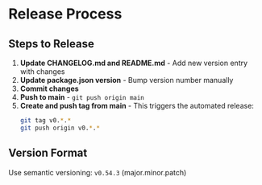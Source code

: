# Release Process

## Steps to Release

1. **Update CHANGELOG.md and README.md** - Add new version entry with changes
2. **Update package.json version** - Bump version number manually
3. **Commit changes** 
5. **Push to main** - `git push origin main`
6. **Create and push tag from main** - This triggers the automated release:
   ```bash
   git tag v0.*.* 
   git push origin v0.*.*
   ```
## Version Format
Use semantic versioning: `v0.54.3` (major.minor.patch)